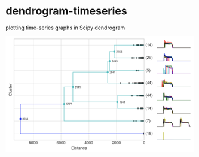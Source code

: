 # dendrogram-timeseries
plotting time-series graphs in Scipy dendrogram

<img src="https://github.com/mapattacker/dendrogram-timeseries/blob/master/images/dendrogram1.png" width="600">

